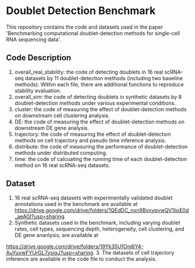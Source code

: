 # Doublet Detection Benchmark

This repository contains the code and datasets used in the paper 'Benchmarking computational doublet-detection methods for single-cell RNA sequencing data'.

## Code Description

1. overall_real_stability: the code of detecting doublets in 16 real scRNA-seq datasets by 11 doublet-detection methods (including two baseline methods). Within each file, there are additional functions to reproduce stability evaluation.
2. overall_sim: the code of detecting doublets in synthetic datasets by 8 doublet-detection methods under various experimental conditions.
3. cluster: the code of measuring the effect of doublet-detection methods on downstream cell clustering analysis.
4. DE: the code of measuring the effect of doublet-detection methods on downstream DE gene analysis.
5. trajectory: the code of measuring the effect of doublet-detection methods on cell trajectory and pseudo time inference analysis.
6. distribute: the code of measuring the performance of doublet-detection methods under distributed computing.
7. time: the code of calcuating the running time of each doublet-detection method on 16 real scRNA-seq datasets.

## Dataset

1. 16 real scRNA-seq datasets with experimentally validated doublet annotations used in the benchmark are available at https://drive.google.com/drive/folders/1QEdDC_nxn9BvxypvwQV1lioE0d_aeAGI?usp=sharing.
2. Synthetic datasets used in the benchmark, including varying doublet rates, cell types, sequencing depth, heterogeneity, cell clustering, and DE gene ananlysis, are available at 

https://drive.google.com/drive/folders/19Yk35U1Onj6Y4-AuYuvwFYUrGL7ysiqJ?usp=sharing.
3. The datasets of cell trajectory inference are available in the code file to conduct the analysis.
